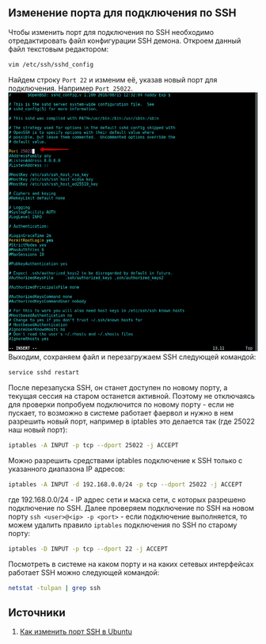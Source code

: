 ## Изменение порта для подключения по SSH

Чтобы изменить порт для подключения по SSH необходимо отредактировать файл конфигурации SSH демона. Откроем данный файл текстовым редактором:
```sh
vim /etc/ssh/sshd_config
```
Найдем строку `Port 22` и изменим её, указав новый порт для подключения. Например `Port 25022`.
![](1.png)
Выходим, сохраняем файл и перезагружаем SSH следующей командой:
```sh
service sshd restart
```
После перезапуска SSH, он станет доступен по новому порту, а текущая сессия на старом останется активной. Поэтому не отключаясь для проверки попробуем подключится по новому порту - если не пускает, то возможно в системе работает фаервол и нужно в нем разрешить новый порт, например в iptables это делается так (где 25022 наш новый порт):
```sh
iptables -A INPUT -p tcp --dport 25022 -j ACCEPT
```
Можно разрешить средствами iptables подключение к SSH только с указанного диапазона IP адресов:
```sh
iptables -A INPUT -d 192.168.0.0/24 -p tcp --dport 25022 -j ACCEPT
```
где 192.168.0.0/24 - IP адрес сети и маска сети, с которых разрешено подключение по SSH.
Далее проверяем подключение по SSH на новом порту `ssh <user>@<ip> -p <port>` - если подключение выполняется, то можем удалить правило `iptables` подключения по SSH по старому порту:
```sh
iptables -D INPUT -p tcp --dport 22 -j ACCEPT
```
Посмотреть в системе на каком порту и на каких сетевых интерфейсах работает SSH можно следующей командой:
```sh
netstat -tulpan | grep ssh
```

## Источники

1. [Как изменить порт SSH в Ubuntu](https://ixnfo.com/kak-izmenit-port-ssh-v-ubuntu.html)